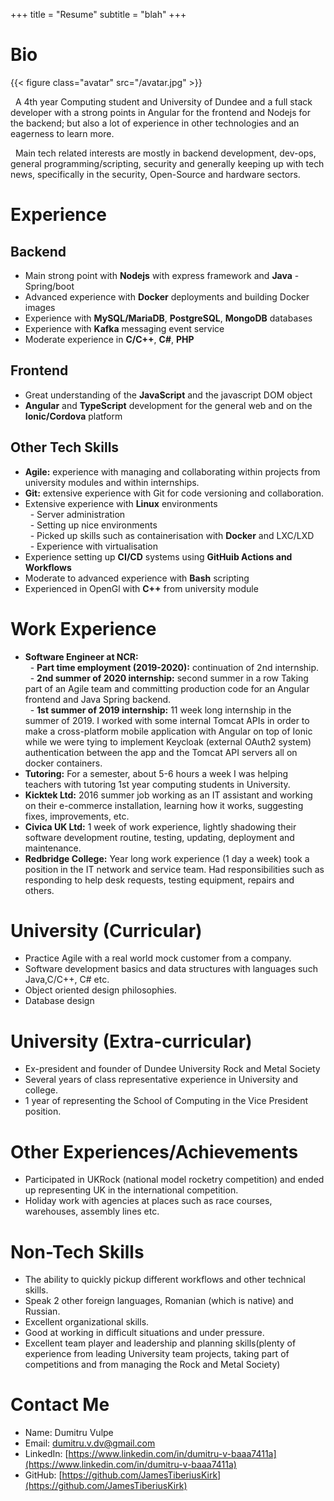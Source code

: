 +++
title = "Resume"
subtitle = "blah"
+++

# Bio

{{< figure class="avatar" src="/avatar.jpg" >}}

&nbsp; A 4th year Computing student and University of Dundee and a full stack developer with a strong points in Angular for the frontend and Nodejs for the backend; but also a lot of experience in other technologies and an eagerness to learn more.

&nbsp; Main tech related interests are mostly in backend development, dev-ops, general programming/scripting, security and generally keeping up with tech news, specifically in the security, Open-Source and hardware sectors.

# Experience 
## Backend
- Main strong point with **Nodejs** with express framework and **Java** - Spring/boot 
- Advanced experience with **Docker** deployments and building Docker images
- Experience with **MySQL/MariaDB**, **PostgreSQL**, **MongoDB** databases
- Experience with **Kafka** messaging event service
- Moderate experience in **C/C++**, **C#**, **PHP**

## Frontend
- Great understanding of the **JavaScript** and the javascript DOM object
- **Angular** and **TypeScript** development for the general web and on the **Ionic/Cordova** platform

## Other Tech Skills 
- **Agile:** experience with managing and collaborating within projects from university modules and within internships.
- **Git:** extensive experience with Git for code versioning and collaboration.
- Extensive experience with **Linux** environments  
&nbsp; - Server administration  
&nbsp; - Setting up nice environments  
&nbsp; - Picked up skills such as containerisation with **Docker** and LXC/LXD  
&nbsp; - Experience with virtualisation  
- Experience setting up **CI/CD** systems using **GitHuib Actions and Workflows**
- Moderate to advanced experience with **Bash** scripting
- Experienced in OpenGl with **C++** from university module


# Work Experience
- **Software Engineer at NCR:**  
&nbsp; - **Part time employment (2019-2020):** continuation of 2nd internship.  
&nbsp; - **2nd summer of 2020 internship:** second summer in a row Taking part of an Agile team and committing production code for an Angular frontend and Java Spring backend.  
&nbsp; - **1st summer of 2019 internship:** 11 week long internship in the summer of 2019. I worked with some internal Tomcat APIs in order to make a cross-platform mobile application with Angular on top of Ionic while we were tying to implement Keycloak (external OAuth2 system) authentication between the app and the Tomcat API servers all on docker containers.  
- **Tutoring:** For a semester, about 5-6 hours a week I was helping teachers with tutoring 1st year computing students in University.
- **Kicktek Ltd:** 2016 summer job working as an IT assistant and working on their e-commerce installation, learning how it works, suggesting fixes, improvements, etc.
- **Civica UK Ltd:** 1 week of work experience, lightly shadowing their software development routine, testing, updating, deployment and maintenance.
- **Redbridge College:** Year long work experience (1 day a week) took a position in the IT network and service team. Had responsibilities such as responding to help desk requests, testing equipment, repairs and others.

# University (Curricular)
- Practice Agile with a real world mock customer from a company.
- Software development basics and data structures with languages such Java,C/C++, C# etc.
- Object oriented design philosophies.
- Database design

# University (Extra-curricular)
- Ex-president and founder of Dundee University Rock and Metal Society
- Several years of class representative experience in University and college.
- 1 year of representing the School of Computing in the Vice President position.

# Other Experiences/Achievements
- Participated in UKRock (national model rocketry competition) and ended up representing UK in the international competition.
- Holiday work with agencies at places such as race courses, warehouses, assembly lines etc.

# Non-Tech Skills
- The ability to quickly pickup different workflows and other technical skills.
- Speak 2 other foreign languages, Romanian (which is native) and Russian.
- Excellent organizational skills.
- Good at working in difficult situations and under pressure.
- Excellent team player and leadership and planning skills(plenty of experience from leading University team projects, taking part of competitions and from managing the Rock and Metal Society)


# Contact Me

* Name: Dumitru Vulpe
* Email: [dumitru.v.dv@gmail.com](mailto:dumitru.v.dv@gmail.com)
* LinkedIn: [https://www.linkedin.com/in/dumitru-v-baaa7411a](https://www.linkedin.com/in/dumitru-v-baaa7411a)
* GitHub: [https://github.com/JamesTiberiusKirk](https://github.com/JamesTiberiusKirk)




